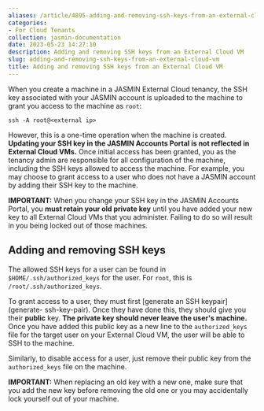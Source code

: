 ```yaml
---
aliases: /article/4895-adding-and-removing-ssh-keys-from-an-external-cloud-vm
categories:
- For Cloud Tenants
collection: jasmin-documentation
date: 2023-05-23 14:27:10
description: Adding and removing SSH keys from an External Cloud VM
slug: adding-and-removing-ssh-keys-from-an-external-cloud-vm
title: Adding and removing SSH keys from an External Cloud VM
---
```


When you create a machine in a JASMIN External Cloud tenancy, the SSH key
associated with your JASMIN account is uploaded to the machine to grant you
access to the machine as `root`:

    
    
    ssh -A root@<external ip>
    

However, this is a one-time operation when the machine is created. **Updating
your SSH key in the JASMIN Accounts Portal is not reflected in External Cloud
VMs.** Once initial access has been granted, you as the tenancy admin are
responsible for all configuration of the machine, including the SSH keys
allowed to access the machine. For example, you may choose to grant access to
a user who does not have a JASMIN account by adding their SSH key to the
machine.

**IMPORTANT:** When you change your SSH key in the JASMIN Accounts Portal, you
**must retain your old private key** until you have added your new key to all
External Cloud VMs that you administer. Failing to do so will result in you
being locked out of those machines.

## Adding and removing SSH keys

The allowed SSH keys for a user can be found in `$HOME/.ssh/authorized_keys`
for the user. For `root`, this is `/root/.ssh/authorized_keys`.

To grant access to a user, they must first [generate an SSH keypair](generate-
ssh-key-pair). Once they have done this, they should give you their **public**
key. **The private key should never leave the user's machine.** Once you have
added this public key as a new line to the `authorized_keys` file for the
target user on your External Cloud VM, the user will be able to SSH to the
machine.

Similarly, to disable access for a user, just remove their public key from the
`authorized_keys` file on the machine.

**IMPORTANT:** When replacing an old key with a new one, make sure that you
add the new key before removing the old one or you may accidentally lock
yourself out of your machine.


